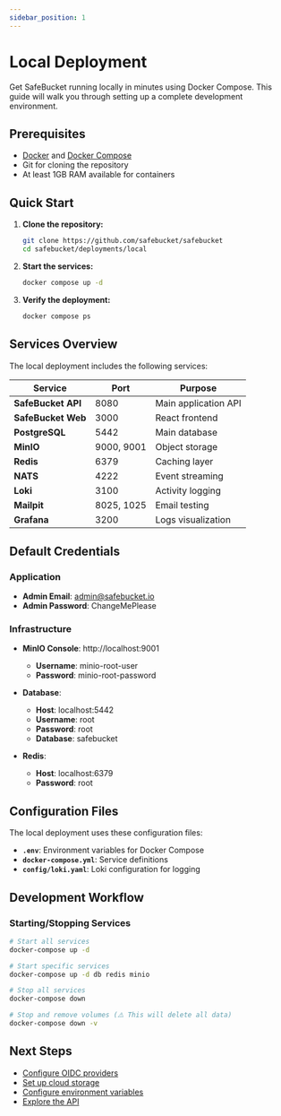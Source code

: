 ```yaml
---
sidebar_position: 1
---
```


# Local Deployment

Get SafeBucket running locally in minutes using Docker Compose. This guide will walk you through setting up a complete
development environment.

## Prerequisites

- [Docker](https://docs.docker.com/get-docker/) and [Docker Compose](https://docs.docker.com/compose/install/)
- Git for cloning the repository
- At least 1GB RAM available for containers

## Quick Start

1. **Clone the repository:**
   ```bash
   git clone https://github.com/safebucket/safebucket
   cd safebucket/deployments/local
   ```

2. **Start the services:**
   ```bash
   docker compose up -d
   ```

3. **Verify the deployment:**
   ```bash
   docker compose ps
   ```

## Services Overview

The local deployment includes the following services:

| Service            | Port       | Purpose              | 
|--------------------|------------|----------------------|
| **SafeBucket API** | 8080       | Main application API |
| **SafeBucket Web** | 3000       | React frontend       |
| **PostgreSQL**     | 5442       | Main database        |
| **MinIO**          | 9000, 9001 | Object storage       |
| **Redis**          | 6379       | Caching layer        |
| **NATS**           | 4222       | Event streaming      |
| **Loki**           | 3100       | Activity logging     |
| **Mailpit**        | 8025, 1025 | Email testing        |
| **Grafana**        | 3200       | Logs visualization   |

## Default Credentials

### Application

- **Admin Email**: admin@safebucket.io
- **Admin Password**: ChangeMePlease

### Infrastructure

- **MinIO Console**: http://localhost:9001
    - **Username**: minio-root-user
    - **Password**: minio-root-password

- **Database**:
    - **Host**: localhost:5442
    - **Username**: root
    - **Password**: root
    - **Database**: safebucket

- **Redis**:
    - **Host**: localhost:6379
    - **Password**: root

## Configuration Files

The local deployment uses these configuration files:

- **`.env`**: Environment variables for Docker Compose
- **`docker-compose.yml`**: Service definitions
- **`config/loki.yaml`**: Loki configuration for logging

## Development Workflow

### Starting/Stopping Services

```bash
# Start all services
docker-compose up -d

# Start specific services
docker-compose up -d db redis minio

# Stop all services
docker-compose down

# Stop and remove volumes (⚠️ This will delete all data)
docker-compose down -v
```

## Next Steps

- [Configure OIDC providers](../configuration/authentication)
- [Set up cloud storage](../configuration/storage-providers)
- [Configure environment variables](../configuration/environment-variables)
- [Explore the API](../api/overview)
